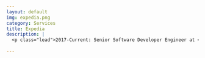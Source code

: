 ```yaml
---
layout: default
img: expedia.png
category: Services
title: Expedia
description: |
  <p class="lead">2017-Current: Senior Software Developer Engineer at <a target="_blank" href="http://expedia.com">Expedia</a>.</p>
  
---
```

